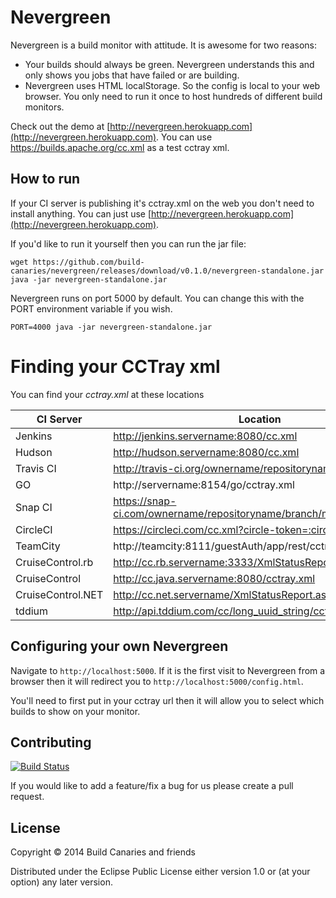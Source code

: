 # Nevergreen 

Nevergreen is a build monitor with attitude. It is awesome for two reasons:

* Your builds should always be green. Nevergreen understands this and only shows you jobs that have failed or are building. 
* Nevergreen uses HTML localStorage. So the config is local to your web browser. You only need to run it once to host hundreds of different build monitors.

Check out the demo at [http://nevergreen.herokuapp.com](http://nevergreen.herokuapp.com). You can use https://builds.apache.org/cc.xml as a test cctray xml.

## How to run

If your CI server is publishing it's cctray.xml on the web you don't need to install anything. You can just use [http://nevergreen.herokuapp.com](http://nevergreen.herokuapp.com).

If you'd like to run it yourself then you can run the jar file:

```
wget https://github.com/build-canaries/nevergreen/releases/download/v0.1.0/nevergreen-standalone.jar
java -jar nevergreen-standalone.jar
```
Nevergreen runs on port 5000 by default. You can change this with the PORT environment variable if you wish.

```
PORT=4000 java -jar nevergreen-standalone.jar
```

# Finding your CCTray xml

You can find your *cctray.xml* at these locations  

 CI Server           | Location 
 ------------------- | -----------------------------------------------------
 Jenkins             |  http://jenkins.servername:8080/cc.xml
 Hudson              |  http://hudson.servername:8080/cc.xml
 Travis CI           |  http://travis-ci.org/ownername/repositoryname/cc.xml
 GO                  |  http://servername:8154/go/cctray.xml
 Snap CI             |  https://snap-ci.com/ownername/repositoryname/branch/master/cctray.xml
 CircleCI            |  https://circleci.com/cc.xml?circle-token=:circle-token
 TeamCity            |  http://teamcity:8111/guestAuth/app/rest/cctray/projects.xml
 CruiseControl.rb    |  http://cc.rb.servername:3333/XmlStatusReport.aspx
 CruiseControl       |  http://cc.java.servername:8080/cctray.xml
 CruiseControl.NET   |  http://cc.net.servername/XmlStatusReport.aspx
 tddium              |  http://api.tddium.com/cc/long_uuid_string/cctray.xml

## Configuring your own Nevergreen

Navigate to `http://localhost:5000`. If it is the first visit to Nevergreen from a browser then it will redirect you to `http://localhost:5000/config.html`.

You'll need to first put in your cctray url then it will allow you to select which builds to show on your monitor.

## Contributing

[![Build Status](https://snap-ci.com/build-canaries/nevergreen/branch/master/build_image)](https://snap-ci.com/build-canaries/nevergreen/branch/master)

If you would like to add a feature/fix a bug for us please create a pull request.

## License

Copyright © 2014 Build Canaries and friends

Distributed under the Eclipse Public License either version 1.0 or (at your option) any later version.
